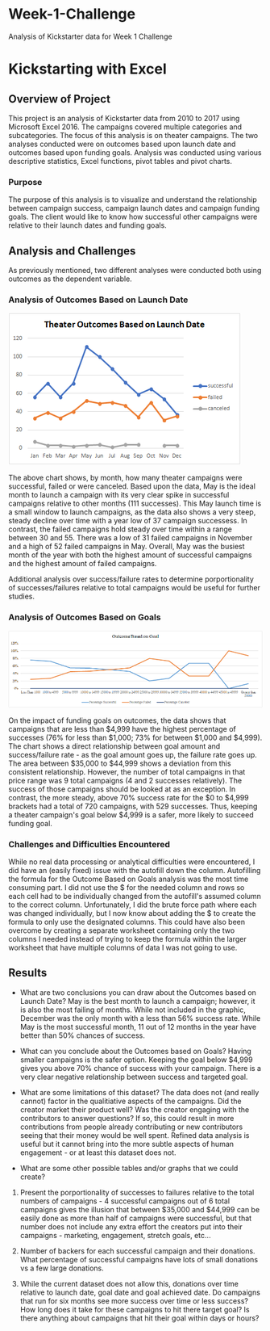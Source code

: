 # Week-1-Challenge
Analysis of Kickstarter data for Week 1 Challenge
# Kickstarting with Excel

## Overview of Project
This project is an analysis of Kickstarter data from 2010 to 2017 using Microsoft Excel 2016.  The campaigns covered multiple categories and subcategories.  The focus of this analysis is on theater campaigns.  The two analyses conducted were on outcomes based upon launch date and outcomes based upon funding goals.  Analysis was conducted using various descriptive statistics, Excel functions, pivot tables and pivot charts.

### Purpose
The purpose of this analysis is to visualize and understand the relationship between campaign success, campaign launch dates and campaign funding goals.  The client would like to know how successful other campaigns were relative to their launch dates and funding goals.

## Analysis and Challenges
As previously mentioned, two different analyses were conducted both using outcomes as the dependent variable.

### Analysis of Outcomes Based on Launch Date
![Theater Outcomes Based on Launch Date](https://github.com/smulhern03-bootcamp/Week-1-Challenge/blob/master/Outcomes%20Based%20on%20Launch%20Date.png)

The above chart shows, by month, how many theater campaigns were successful, failed or were canceled.  Based upon the data, May is the ideal month to launch a campaign with its very clear spike in successful campaigns relative to other months (111 successes).  This May launch time is a small window to launch campaigns, as the data also shows a very steep, steady decline over time with a year low of 37 campaign successess.  In contrast, the failed campaigns hold steady over time within a range between 30 and 55.  There was a low of 31 failed campaigns in November and a high of 52 failed campaigns in May.  Overall, May was the busiest month of the year with both the highest amount of successful campaigns and the highest amount of failed campaigns.  

Additional analysis over success/failure rates to determine porportionality of successes/failures relative to total campaigns would be useful for further studies.

### Analysis of Outcomes Based on Goals
![Outcome Based on Goal](https://github.com/smulhern03-bootcamp/Week-1-Challenge/blob/master/Outcome%20Based%20on%20Goal.png)

On the impact of funding goals on outcomes, the data shows that campaigns that are less than $4,999 have the highest percentage of successes (76% for less than $1,000; 73% for between $1,000 and $4,999).  The chart shows a direct relationship between goal amount and success/failure rate - as the goal amount goes up, the failure rate goes up.  The area between $35,000 to $44,999 shows a deviation from this consistent relationship.  However, the number of total campaigns in that price range was 9 total campaigns (4 and 2 successes relatively).  The success of those campaigns should be looked at as an exception.  In contrast, the more steady, above 70% success rate for the $0 to $4,999 brackets had a total of 720 campaigns, with 529 successes.  Thus, keeping a theater campaign's goal below $4,999 is a safer, more likely to succeed funding goal.
### Challenges and Difficulties Encountered
While no real data processing or analytical difficulties were encountered, I did have an (easily fixed) issue with the autofill down the column. Autofilling the formula for the Outcome Based on Goals analysis was the most time consuming part.  I did not use the $ for the needed column and rows so each cell had to be individually changed from the autofill's assumed column to the correct column.  Unfortunately, I did the brute force path where each was changed individually, but I now know about adding the $ to create the formula to only use the designated columns.  This could have also been overcome by creating a separate worksheet containing only the two columns I needed instead of trying to keep the formula within the larger worksheet that have multiple columns of data I was not going to use.
## Results

- What are two conclusions you can draw about the Outcomes based on Launch Date?
May is the best month to launch a campaign; however, it is also the most failing of months.
While not included in the graphic, December was the only month with a less than 56% success rate.  While May is the most successful month, 11 out of 12 months in the year have better than 50% chances of success.

- What can you conclude about the Outcomes based on Goals?
Having smaller campaigns is the safer option.  Keeping the goal below $4,999 gives you above 70% chance of success with your campaign.  There is a very clear negative relationship between success and targeted goal.

- What are some limitations of this dataset?
The data does not (and really cannot) factor in the qualitiative aspects of the campaigns.  Did the creator market their product well?  Was the creator engaging with the contributors to answer questions?  If so, this could result in more contributions from people already contributing or new contributors seeing that their money would be well spent.  Refined data analysis is useful but it cannot bring into the more subtle aspects of human engagement - or at least this dataset does not.

- What are some other possible tables and/or graphs that we could create?
1. Present the porportionality of successes to failures relative to the total numbers of campaigns - 4 successful campaigns out of 6 total campaigns gives the illusion that between $35,000 and $44,999 can be easily done as more than half of campaigns were successful, but that number does not include any extra effort the creators put into their campaigns - marketing, engagement, stretch goals, etc...

2. Number of backers for each successful campaign and their donations.  What percentage of successful campaigns have lots of small donations vs a few large donations.

3. While the current dataset does not allow this, donations over time relative to launch date, goal date and goal achieved date.  Do campaigns that run for six months see more success over time or less success?  How long does it take for these campaigns to hit there target goal?  Is there anything about campaigns that hit their goal within days or hours?
